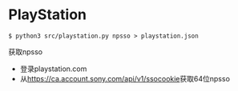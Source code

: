 # PlayStation

```shell
$ python3 src/playstation.py npsso > playstation.json
```

获取npsso

- 登录playstation.com
- 从<https://ca.account.sony.com/api/v1/ssocookie>获取64位npsso
